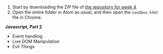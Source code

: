1. Start by downloading the ZIP file of [the repository for week 4](https://github.com/kiei924-chicago/week4).
1. Open the entire folder in Atom as usual, and then open the `sandbox.html` file in Chrome.  


**Javascript, Part 2**

* Event handling
* Live DOM Manipulation
* Evil Things


